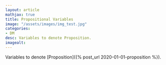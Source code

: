 ```yaml
---
layout: article
mathjax: true
title: Propositional Variables
image: "/assets/images/img_test.jpg"
categories:
- DM
desc: Variables to denote Proposition. 
imagealt: 
---
```


Variables to denote [Proposition]({% post_url 2020-01-01-proposition %}).